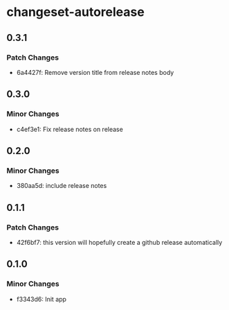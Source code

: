 # changeset-autorelease

## 0.3.1

### Patch Changes

- 6a4427f: Remove version title from release notes body

## 0.3.0

### Minor Changes

- c4ef3e1: Fix release notes on release

## 0.2.0

### Minor Changes

- 380aa5d: include release notes

## 0.1.1

### Patch Changes

- 42f6bf7: this version will hopefully create a github release automatically

## 0.1.0

### Minor Changes

- f3343d6: Init app
